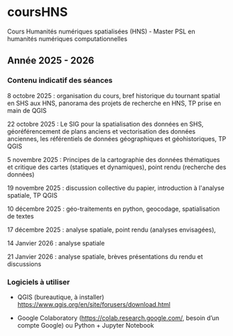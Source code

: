 # coursHNS
Cours Humanités numériques spatialisées (HNS) - Master PSL en humanités numériques computationnelles

## Année 2025 - 2026

### Contenu indicatif des séances

8 octobre 2025 : organisation du cours, bref historique du tournant spatial en SHS aux HNS, panorama des projets de recherche en HNS, TP prise en main de QGIS

22 octobre 2025 : Le SIG pour la spatialisation des données en SHS, géoréférencement de plans anciens et vectorisation des données anciennes, les référentiels de données géographiques et géohistoriques, TP QGIS

5 novembre 2025 :  Principes de la cartographie des données thématiques et critique des cartes (statiques et dynamiques), point rendu (recherche des données)

19 novembre 2025 : discussion collective du papier, introduction à l'analyse spatiale, TP QGIS

10 décembre 2025 : géo-traitements en python, geocodage, spatialisation de textes

17 décembre 2025 : analyse spatiale, point rendu (analyses envisagées), 

14 Janvier 2026 : analyse spatiale

21 Janvier 2026 : analyse spatiale, brèves présentations du rendu et discussions

### Logiciels à utiliser

- QGIS (bureautique, à installer) https://www.qgis.org/en/site/forusers/download.html

- Google Colaboratory (https://colab.research.google.com/, besoin d’un compte Google) ou Python + Jupyter Notebook

